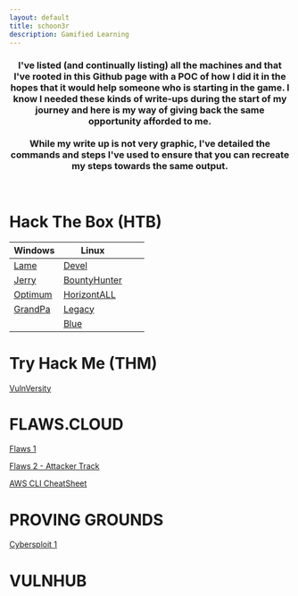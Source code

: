 ```yaml
---
layout: default
title: schoon3r
description: Gamified Learning
---
```

 
<h3 align="center">
  I've listed (and continually listing) all the machines and that I've rooted in this Github page with a POC of how I did it in the hopes that it would help someone who is starting in the game. I know I needed these kinds of write-ups during the start of my journey and here is my way of giving back the same opportunity afforded to me. <br><br> While my write up is not very graphic, I've detailed the commands and steps I've used to ensure that you can recreate my steps towards the same output.
</h3>

<br />

# Hack The Box (HTB)

| Windows                                                | Linux                                                            |     |     |
| ------------------------------------------------------ | ---------------------------------------------------------------- | --- | --- |
| [Lame](https://schoon3r.github.io/lame_htb.html)       | [Devel](https://schoon3r.github.io/Devel.html)                   |     |     |
| [Jerry](https://schoon3r.github.io/jerry_htb.html)     | [BountyHunter](https://schoon3r.github.io/bountyhunter_htb.html) |     |     |
| [Optimum](https://schoon3r.github.io/optimum_htb.html) | [HorizontALL](https://schoon3r.github.io/horizontall_htb.html)   |     |     |
| [GrandPa](https://schoon3r.github.io/granpa.html)      | [Legacy](https://schoon3r.github.io/legacy_htb.html)             |     |     |
|                                                        | [Blue](https://schoon3r.github.io/blue_htb.html)                 |     |     |

# Try Hack Me (THM)

[VulnVersity](https://schoon3r.github.io/vulnversity_thm.html)

# FLAWS.CLOUD

[Flaws 1](https://schoon3r.github.io/flaws_cloud.html)

[Flaws 2 - Attacker Track](https://schoon3r.github.io/flaws2_attacker.html)

[AWS CLI CheatSheet](https://schoon3r.github.io/awscli.html)

# PROVING GROUNDS

[Cybersploit 1](https://schoon3r.github.io/cybersploit1.html)

# VULNHUB
